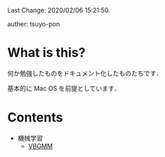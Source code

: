 Last Change: 2020/02/06 15:21:50.

auther: tsuyo-pon
# What is this?
[]({{{)
何か勉強したものをドキュメント化したものたちです．

基本的に Mac OS を前提としています．
[](}}})

# Contents
[]({{{)
- 機械学習
    - [VBGMM](vbgmm)
[](}}})
